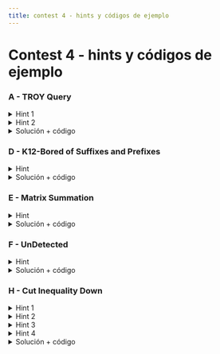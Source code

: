 ```yaml
---
title: contest 4 - hints y códigos de ejemplo
---
```


# Contest 4 - hints y códigos de ejemplo

### A - TROY Query

<details>
  <summary>Hint 1</summary>
  Noten que en vez de pensar en la cantidad de veces que cada fila/columna fue actualizada para llegar a la configuración actual, sólo importa la paridad de estas actualizaciones. Es decir, si fueron updateadas una cantidad par o impar de veces.
</details>
<details>
  <summary>Hint 2</summary>
  Si una celda es igual en ambos TROYS entonces fue actualizada una cantidad par de veces, sólo hay 2 formas de que esto pase, que su fila y columna respectivas ambas hayan sido actualizadas una cantidad par de veces o que ambas hayan sido actualizadas una cantidad impar de veces (de esta forma la suma es par). De la misma forma, si la celda marca distinto entre los TROYS, la suma debe ser impar, por lo que una debe ser impar y la otra par. Piensen en cómo llevar registro de estas implicancias de forma que sea fácil chequear en caso de una contradicción.
</details>
<details>
  <summary>Solución + código</summary>
  Podemos registrar las implicancias como conjuntos de un Union Find. Es decir, generamos inicialmente 2 (R + C) conjuntos, dos para cada fila y columna, que representan la posibilidad de que sean par o impar. Cuando vemos el valor de una celda unimos los conjuntos correspondientes según el hint 2, de forma que conceptualmente estamos creando conjuntos de posibles valores que si pasan deben hacerlo juntos para no contradecir los registros. Si en algún momento juntamos a una fila o columna par con su misma fila o columna impar entonces tenemos una contradicción, desde ese momento en adelante la respuesta es siempre "No".
  <a href="https://github.com/BenjaminRubio/CompetitiveProgramming/blob/master/Problems/Codeforces/TROYQuery.cpp">Código de ejemplo</a>
</details>

### D - K12-Bored of Suffixes and Prefixes

<details>
  <summary>Hint</summary>
  Notemos que si mantenemos la matriz con valores correspondientes al número de cada letra (A: 1, B: 2, ...) en vez de la letra en si, la consulta que se pide es equivalente a simplemente la suma en esa región.
</details>
<details>
  <summary>Solución + código</summary>
  Podemos mantener registro segun el Hint en un Fenwick Tree 2D. Cada update será realizar N updates a lo largo de la fila/columna correspondiente. Cada consulta será devolver la suma en esa región.
  <a href="https://github.com/BenjaminRubio/CompetitiveProgramming/blob/master/Problems/SPOJ/K12-BoredOfSuffixesAndPrefixes.cpp">Código de ejemplo</a>
</details>

### E - Matrix Summation

<details>
  <summary>Hint</summary>
  Deben ocupar directamente una de las estructuras explicadas en clase en este problema.
</details>
<details>
  <summary>Solución + código</summary>
  Basta con ocupar directamente un Fenwick Tree 2D para sumas.
  <a href="https://github.com/BenjaminRubio/CompetitiveProgramming/blob/master/Problems/SPOJ/MatrixSumation.cpp">Código de ejemplo</a>
</details>

### F - UnDetected

<details>
  <summary>Hint</summary>
  Podemos pensar que el momento en que ya no voy a ser capaz de cruzar el campo es cuando los robots activados cubren completamente el campo en una "linea", es decir separan la mitad inferior de la superior. Deben pensar en una forma de ir actualizando una estructura para cada sensor extra que agreguen de forma de poder detectar cuando se forme una barrera rápidamente.
</details>
<details>
  <summary>Solución + código</summary>
  Podemos pensar en N + 2 conjuntos en un Union Find, uno por cada sensor y uno para el lado izquierdo y derecho del campo. Cada vez que activamos un sensor verificamos si choca con alguno de los lados o con alguno de los sensores activos, en caso de hacerlo unimos los conjuntos correspondientes. Si en algún momento el conjunto correspondiente al borde izquierdo y al derecho son unidos, sabemos que se formó una barrera y ya no se podrá cruzar.
  <a href="https://github.com/BenjaminRubio/CompetitiveProgramming/blob/master/Problems/Kattis/UnDetected.cpp">Código de ejemplo</a>
</details>

### H - Cut Inequality Down

<details>
  <summary>Hint 1</summary>
  Piensen en una forma de procesar las queries en orden de tal forma que con realizar sólo una pasada por cada momento temporal podamos tener la respuesta a todas las queries.
</details>
<details>
  <summary>Hint 2</summary>
  Una opción es ir avanzando el tiempo desde el primer mes hasta el último procesando cuando corresponda distintos eventos. Estos pueden ser, el inicio de una query (con su monto inicial), y el fin de una query, donde guardamos el valor actual que tiene la query en ese momento. Debemos poder llevar cuenta del valor luego de las perdidas/ganancias en cada mes, sin pasarnos de los límites.
</details>
<details>
  <summary>Hint 3</summary>
  Notemos que es muy ineficiente ir sumando la ganancia / pérdida de cada mes a cada query activa, esa solución es cuadrática y no pasa en tiempo, por lo que debemos optimizarla. Una opción es en vez de sumar a cada una, mantener una variable de offset que me guarde las ganancias acumuladas hasta el momento actual, luego el valor que tengo guardado más el offset sería el verdadero valor de la query. Sin embargo también debemos ser capaces de ajustar cuando los valores de las queries activas se pasen de los límites superior o inferior. Una forma de hacer esto es mantener los valores de las queries en un set ordenado, mientras el valor más grande se pase del límite superior, sacamos del set, ajustamos y volvemos a insertar, similar en el límite inferior. Notemos que aún hay problemas de tiempo en esta solución, pues en el peor caso cada query activa se pasa de los límites en cada tiempo, piensen en una forma de no tener que modificar tantas veces el set.
</details>
<details>
<summary>Hint 4</summary>
  Una opción para arreglar el problema que se evidenció al final del hint 3 es usar un Union Find, de tal forma de sólo guardar en el set un representante de cada conjunto del Union Find. Inicialmente podemos tener tantos conjuntos como Queries, sim embargo cuando sacamos cosas del set que se pasen del límite inferior, sabemos que van a tener el mismo valor de ahí en adelante, por lo tanto nos basta con volver a ingresar sólo uno de los que se hayan pasado, unir los conjuntos en el Union Find y al final de una query se guarda el valor que tiene el índice del padre de la query en el union find. Esto mejora la complejidad pues a lo más se unen una cantidad igual a la cantidad de queries.
</details>
<details>
  <summary>Solución + código</summary>
  La solución consiste en implementar todas las ideas de los hints. Podemos implementar el orden de las queries en una priority_queue donde ordeno los inicios y términos de queries. Mantendo en cada momento un set de pares ordenados con el valor de cada query activa y su índice, juntamos según el hint 3 si se pasan en algún momento y retorno según corresponda.
  <a href="https://github.com/BenjaminRubio/CompetitiveProgramming/blob/master/Problems/Matcomgrader/CutInequalityDown2.cpp">Código de ejemplo</a>
</details>
